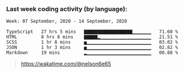 ### Last week coding activity (by language):

<!--START_SECTION:waka-->
```text
Week: 07 September, 2020 - 14 September, 2020

TypeScript   27 hrs 5 mins   ▇▇▇▇▇▇▇▇▇▇▇▇▇▇▇▇▇▇▁▁▁▁▁▁▁   71.60 % 
HTML         8 hrs 8 mins    ▇▇▇▇▇▂▁▁▁▁▁▁▁▁▁▁▁▁▁▁▁▁▁▁▁   21.51 % 
SCSS         1 hr 8 mins     ▅▁▁▁▁▁▁▁▁▁▁▁▁▁▁▁▁▁▁▁▁▁▁▁▁   03.02 % 
JSON         1 hr 3 mins     ▅▁▁▁▁▁▁▁▁▁▁▁▁▁▁▁▁▁▁▁▁▁▁▁▁   02.82 % 
Markdown     19 mins         ▂▁▁▁▁▁▁▁▁▁▁▁▁▁▁▁▁▁▁▁▁▁▁▁▁   00.88 % 
```
<!--END_SECTION:waka-->

> https://wakatime.com/@nelson6e65

